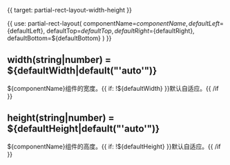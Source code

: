 {{ target: partial-rect-layout-width-height }}

{{ use: partial-rect-layout(
    componentName=${componentName},
    defaultLeft=${defaultLeft},
    defaultTop=${defaultTop},
    defaultRight=${defaultRight},
    defaultBottom=${defaultBottom}
) }}

## width(string|number) = ${defaultWidth|default("'auto'")}

${componentName}组件的宽度。{{ if: !${defaultWidth} }}默认自适应。{{ /if }}

## height(string|number) = ${defaultHeight|default("'auto'")}

${componentName}组件的高度。{{ if: !${defaultHeight} }}默认自适应。{{ /if }}
